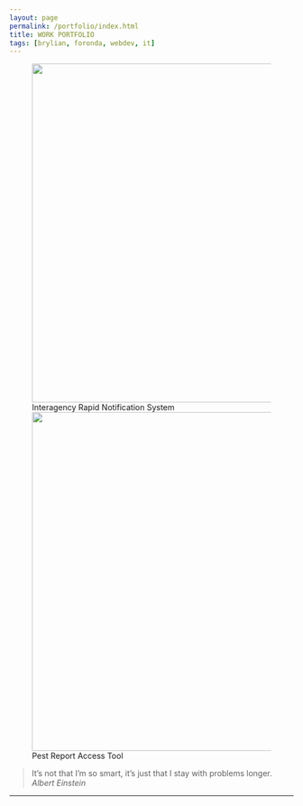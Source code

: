 ```yaml
---
layout: page
permalink: /portfolio/index.html
title: WORK PORTFOLIO
tags: [brylian, foronda, webdev, it]
---
```

<figure class="third">
	<img src="https://dl.dropboxusercontent.com/u/33327425/images/it/2-Tier_Network_Design.png" alt="">
	<figcaption></figcaption>
	<img src="https://dl.dropboxusercontent.com/u/33327425/images/irns/IRNS_Notification_1.gif" alt="" style="width:800px;height:600px;">
	<figcaption>Interagency Rapid Notification System</figcaption>
	<img src="https://dl.dropboxusercontent.com/u/33327425/images/webdev/PRAT_Widget_Metro.png" alt="" style="width:800px;height:600px;">
	<figcaption>Pest Report Access Tool</figcaption>
</figure>


 > It’s not that I’m so smart, it’s just that I stay with problems longer. 
<cite>Albert Einstein</cite>
___

